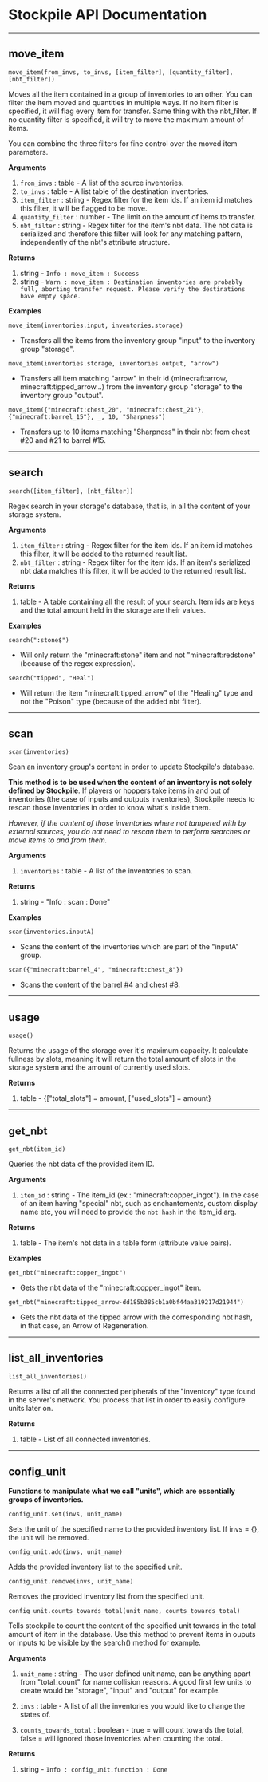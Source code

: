 
# Stockpile API Documentation

---

## move_item

`move_item(from_invs, to_invs, [item_filter], [quantity_filter], [nbt_filter])`

Moves all the item contained in a group of inventories to an other. You can filter the item moved and quantities in multiple ways. If no item filter is specified, it will flag every item for transfer. Same thing with the nbt_filter. If no quantity filter is specified, it will try to move the maximum amount of items.

You can combine the three filters for fine control over the moved item parameters.

**Arguments**

1. `from_invs` : table - A list of the source inventories.
2. `to_invs` : table - A list table of the destination inventories.
3. `item_filter` : string - Regex filter for the item ids. If an item id matches this filter, it will be flagged to be move.
4. `quantity_filter` : number - The limit on the amount of items to transfer.
5. `nbt_filter` : string - Regex filter for the item's nbt data. The nbt data is serialized and therefore this filter will look for any matching pattern, independently of the nbt's attribute structure.

**Returns**
1. string - `Info : move_item : Success`
2. string - `Warn : move_item : Destination inventories are probably full, aborting transfer request. Please verify the destinations have empty space.`

**Examples**

`move_item(inventories.input, inventories.storage)`
- Transfers all the items from the inventory group "input" to the inventory group "storage".

`move_item(inventories.storage, inventories.output, "arrow")`
- Transfers all item matching "arrow" in their id (minecraft:arrow, minecraft:tipped_arrow...) from the inventory group "storage" to the inventory group "output".

`move_item({"minecraft:chest_20", "minecraft:chest_21"}, {"minecraft:barrel_15"}, _, 10, "Sharpness")`
- Transfers up to 10 items matching "Sharpness" in their nbt from chest #20 and #21 to barrel #15.

---

## search
`search([item_filter], [nbt_filter])`

Regex search in your storage's database, that is, in all the content of your storage system.

**Arguments**

1. `item_filter` : string - Regex filter for the item ids. If an item id matches this filter, it will be added to the returned result list.
2. `nbt_filter` : string - Regex filter for the item ids. If an item's serialized nbt data matches this filter, it will be added to the returned result list.

**Returns**
1. table - A table containing all the result of your search. Item ids are keys and the total amount held in the storage are their values.

**Examples**

`search(":stone$")`
- Will only return the "minecraft:stone" item and not "minecraft:redstone" (because of the regex expression).

`search("tipped", "Heal")`
- Will return the item "minecraft:tipped_arrow" of the "Healing" type and not the "Poison" type (because of the added nbt filter).

---

## scan

`scan(inventories)`

Scan an inventory group's content in order to update Stockpile's database.

**This method is to be used when the content of an inventory is not solely defined by Stockpile**. If players or hoppers take items in and out of inventories (the case of inputs and outputs inventories), Stockpile needs to rescan those inventories in order to know what's inside them.

*However, if the content of those inventories where not tampered with by external sources, you do not need to rescan them to perform searches or move items to and from them.*


**Arguments**

1. `inventories` : table - A list of the inventories to scan.

**Returns**
1. string - "Info : scan : Done"

**Examples**

`scan(inventories.inputA)`
- Scans the content of the inventories which are part of the "inputA" group.

`scan({"minecraft:barrel_4", "minecraft:chest_8"})`
- Scans the content of the barrel #4 and chest #8.

---

## usage

`usage()`

Returns the usage of the storage over it's maximum capacity.
It calculate fullness by slots, meaning it will return the total amount of slots in the storage system and the amount of currently used slots.

**Returns**
1. table - {["total_slots"] = amount, ["used_slots"] = amount}

---

## get_nbt

`get_nbt(item_id)`

Queries the nbt data of the provided item ID. 

**Arguments**

1. `item_id` : string - The item_id (ex : "minecraft:copper_ingot"). In the case of an item having "special" nbt, such as enchantements, custom display name etc, you will need to provide the `nbt hash` in the item_id arg.

**Returns**
1. table - The item's nbt data in a table form (attribute value pairs).

**Examples**

`get_nbt("minecraft:copper_ingot")`
- Gets the nbt data of the "minecraft:copper_ingot" item.

`get_nbt("minecraft:tipped_arrow-dd185b385cb1a0bf44aa319217d21944")`
- Gets the nbt data of the tipped arrow with the corresponding nbt hash, in that case, an Arrow of Regeneration.

---

## list_all_inventories

`list_all_inventories()`

Returns a list of all the connected peripherals of the "inventory" type found in the server's network.
You process that list in order to easily configure units later on.

**Returns**
1. table - List of all connected inventories.

---

## config_unit

**Functions to manipulate what we call "units", which are essentially groups of inventories.**

`config_unit.set(invs, unit_name)`

Sets the unit of the specified name to the provided inventory list. If invs = {}, the unit will be removed.

`config_unit.add(invs, unit_name)`

Adds the provided inventory list to the specified unit.

`config_unit.remove(invs, unit_name)`

Removes the provided inventory list from the specified unit.

`config_unit.counts_towards_total(unit_name, counts_towards_total)`

Tells stockpile to count the content of the specified unit towards in the total amount of item in the database.
Use this method to prevent items in ouputs or inputs to be visible by the search() method for example.

**Arguments**

1. `unit_name` : string - The user defined unit name, can be anything apart from "total_count" for name collision reasons. A good first few units to create would be "storage", "input" and "output" for example.

2. `invs` : table - A list of all the inventories you would like to change the states of.

3. `counts_towards_total` : boolean - true = will count towards the total, false = will ignored those inventories when counting the total.

**Returns**
1. string - `Info : config_unit.function : Done`
